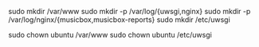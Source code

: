 

sudo mkdir /var/www
sudo mkdir -p /var/log/{uwsgi,nginx}
sudo mkdir -p /var/log/nginx/{musicbox,musicbox-reports}
sudo mkdir /etc/uwsgi

sudo chown ubuntu /var/www
sudo chown ubuntu /etc/uwsgi
